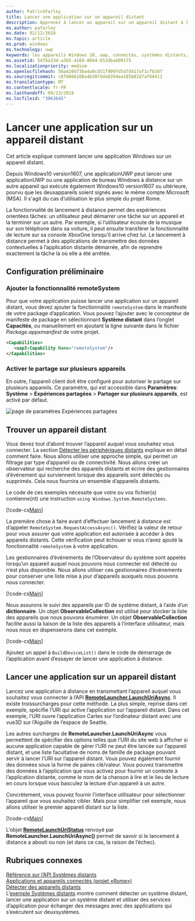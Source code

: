 ```yaml
---
author: PatrickFarley
title: Lancer une application sur un appareil distant
description: Apprenez à lancer un appareil sur un appareil distant à l'aide du projet «Rome».
ms.author: pafarley
ms.date: 02/12/2018
ms.topic: article
ms.prod: windows
ms.technology: uwp
keywords: les appareils Windows 10, uwp, connectés, systèmes distants, rome, projet rome
ms.assetid: 54f6a33d-a3b5-4169-8664-653dbab09175
ms.localizationpriority: medium
ms.openlocfilehash: 58a420d73ba4a0cd51f909fd5d7d417af1cfb38f
ms.sourcegitcommit: c8f6866100a4b38fdda8394ea185b02d7af66411
ms.translationtype: MT
ms.contentlocale: fr-FR
ms.lasthandoff: 09/13/2018
ms.locfileid: "3963645"
---
```

# <a name="launch-an-app-on-a-remote-device"></a>Lancer une application sur un appareil distant

Cet article explique comment lancer une application Windows sur un appareil distant.

Depuis Windows10 version1607, une applicationUWP peut lancer une applicationUWP ou une application de bureau Windows à distance sur un autre appareil qui exécute également Windows10 version1607 ou ultérieure, pourvu que les deuxappareils soient signés avec le même compte Microsoft (MSA). Il s'agit du cas d’utilisation le plus simple du projet Rome.

La fonctionnalité de lancement à distance permet des expériences orientées tâches: un utilisateur peut démarrer une tâche sur un appareil et la terminer sur un autre. Par exemple, si l’utilisateur écoute de la musique sur son téléphone dans sa voiture, il peut ensuite transférer la fonctionnalité de lecture sur sa console XboxOne lorsqu’il arrive chez lui. Le lancement à distance permet à des applications de transmettre des données contextuelles à l’application distante démarrée, afin de reprendre exactement la tâche là où elle a été arrêtée.

## <a name="preliminary-setup"></a>Configuration préliminaire

### <a name="add-the-remotesystem-capability"></a>Ajouter la fonctionnalité remoteSystem

Pour que votre application puisse lancer une application sur un appareil distant, vous devez ajouter la fonctionnalité `remoteSystem` dans le manifeste de votre package d’application. Vous pouvez l’ajouter avec le concepteur de manifeste de package en sélectionnant **Système distant** dans l’onglet **Capacités**, ou manuellement en ajoutant la ligne suivante dans le fichier _Package.appxmanifest_ de votre projet.

``` xml
<Capabilities>
   <uap3:Capability Name="remoteSystem"/>
</Capabilities>
```

### <a name="enable-cross-device-sharing"></a>Activer le partage sur plusieurs appareils

En outre, l’appareil client doit être configuré pour autoriser le partage sur plusieurs appareils. Ce paramètre, qui est accessible dans **Paramètres**: **Système** > **Expériences partagées** > **Partager sur plusieurs appareils**, est activé par défaut. 

![page de paramètres Expériences partagées](images/shared-experiences-settings.png)

## <a name="find-a-remote-device"></a>Trouver un appareil distant

Vous devez tout d’abord trouver l’appareil auquel vous souhaitez vous connecter. La section [Détecter les périphériques distants](discover-remote-devices.md) explique en détail comment faire. Nous allons utiliser une approche simple, qui permet un filtrage par type d’appareil ou de connectivité. Nous allons créer un observateur qui recherche des appareils distants et écrire des gestionnaires d’événement qui surviennent lorsque des appareils sont détectés ou supprimés. Cela nous fournira un ensemble d’appareils distants.

Le code de ces exemples nécessite que votre ou vos fichier(s) contienne(nt) une instruction `using Windows.System.RemoteSystems`.

[!code-cs[Main](./code/RemoteLaunchScenario/MainPage.xaml.cs#SnippetBuildDeviceList)]

La première chose à faire avant d’effectuer lancement à distance est d’appeler `RemoteSystem.RequestAccessAsync()`. Vérifiez la valeur de retour pour vous assurer que votre application est autorisée à accéder à des appareils distants. Cette vérification peut échouer si vous n’avez ajouté la fonctionnalité `remoteSystem` à votre application.

Les gestionnaires d’événements de l’Observateur du système sont appelés lorsqu’un appareil auquel nous pouvons nous connecter est détecté ou n’est plus disponible. Nous allons utiliser ces gestionnaires d’événements pour conserver une liste mise à jour d’appareils auxquels nous pouvons nous connecter.

[!code-cs[Main](./code/RemoteLaunchScenario/MainPage.xaml.cs#SnippetEventHandlers)]


Nous assurons le suivi des appareils par ID de système distant, à l’aide d’un **dictionnaire**. Un objet **ObservableCollection** est utilisé pour stocker la liste des appareils que nous pouvons énumérer. Un objet **ObservableCollection** facilite aussi la liaison de la liste des appareils à l’interface utilisateur, mais nous nous en dispenserons dans cet exemple.

[!code-cs[Main](./code/RemoteLaunchScenario/MainPage.xaml.cs#SnippetMembers)]

Ajoutez un appel à `BuildDeviceList()` dans le code de démarrage de l’application avant d’essayer de lancer une application à distance.

## <a name="launch-an-app-on-a-remote-device"></a>Lancer une application sur un appareil distant

Lancez une application à distance en transmettant l’appareil auquel vous souhaitez vous connecter à l’API [**RemoteLauncher.LaunchUriAsync**](https://msdn.microsoft.com/library/windows/apps/windows.system.remotelauncher.launchuriasync.aspx). Il existe troissurcharges pour cette méthode. La plus simple, reprise dans cet exemple, spécifie l’URI qui active l’application sur l’appareil distant. Dans cet exemple, l’URI ouvre l’application Cartes sur l’ordinateur distant avec une vue3D sur l’Aiguille de l’espace de Seattle.

Les autres surcharges de **RemoteLauncher.LaunchUriAsync** vous permettent de spécifier des options telles que l’URI du site web à afficher si aucune application capable de gérer l’URI ne peut être lancée sur l’appareil distant, et une liste facultative de noms de famille de package pouvant servir à lancer l’URI sur l’appareil distant. Vous pouvez également fournir des données sous la forme de paires clé/valeur. Vous pouvez transmettre des données à l’application que vous activez pour fournir un contexte à l’application distante, comme le nom de la chanson à lire et le lieu de lecture en cours lorsque vous basculez la lecture d’un appareil à un autre.

Concrètement, vous pouvez fournir l’interface utilisateur pour sélectionner l’appareil que vous souhaitez cibler. Mais pour simplifier cet exemple, nous allons utiliser le premier appareil distant sur la liste.

[!code-cs[Main](./code/RemoteLaunchScenario/MainPage.xaml.cs#SnippetRemoteUriLaunch)]

L’objet [**RemoteLaunchUriStatus**](https://msdn.microsoft.com/library/windows/apps/windows.system.remotelaunchuristatus.aspx) renvoyé par **RemoteLauncher.LaunchUriAsync()** permet de savoir si le lancement à distance a abouti ou non (et dans ce cas, la raison de l’échec).

## <a name="related-topics"></a>Rubriques connexes

[Référence sur l’API Systèmes distants](https://msdn.microsoft.com/library/windows/apps/Windows.System.RemoteSystems)  
[Applications et appareils connectés (projet «Rome»)](connected-apps-and-devices.md)  
[Détecter des appareils distants](discover-remote-devices.md)  
L’[exemple Systèmes distants](https://github.com/Microsoft/Windows-universal-samples/tree/dev/Samples/RemoteSystems) montre comment détecter un système distant, lancer une application sur un système distant et utiliser des services d’application pour échanger des messages avec des applications qui s’exécutent sur deuxsystèmes.
